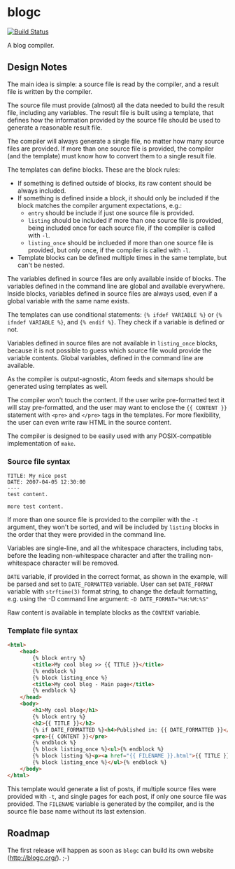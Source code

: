# blogc

[![Build Status](https://semaphoreci.com/api/v1/projects/bd67545c-8593-4a37-ba94-ef1187a6d58d/402577/badge.svg)](https://semaphoreci.com/rafaelmartins/blogc)

A blog compiler.


## Design Notes

The main idea is simple: a source file is read by the compiler, and a result file is written by the compiler.

The source file must provide (almost) all the data needed to build the result file, including any variables. The result file is built using a template, that defines how the information provided by the source file should be used to generate a reasonable result file.

The compiler will always generate a single file, no matter how many source files are provided. If more than one source file is provided, the compiler (and the template) must know how to convert them to a single result file.

The templates can define blocks. These are the block rules:

- If something is defined outside of blocks, its raw content should be always included.
- If something is defined inside a block, it should only be included if the block matches the compiler argument expectations, e.g.:
    - ``entry`` should be include if just one source file is provided.
    - ``listing`` should be included if more than one source file is provided, being included once for each source file, if the compiler is called with ``-l``.
    - ``listing_once`` should be inclueded if more than one source file is provided, but only once, if the compiler is called with ``-l``.
- Template blocks can be defined multiple times in the same template, but can't be nested.

The variables defined in source files are only available inside of blocks. The variables defined in the command line are global and available everywhere. Inside blocks, variables defined in source files are always used, even if a global variable with the same name exists.

The templates can use conditional statements: ``{% ifdef VARIABLE %}`` or ``{% ifndef VARIABLE %}``, and ``{% endif %}``. They check if a variable is defined or not.

Variables defined in source files are not available in ``listing_once`` blocks, because it is not possible to guess which source file would provide the variable contents. Global variables, defined in the command line are available.

As the compiler is output-agnostic, Atom feeds and sitemaps should be generated using templates as well.

The compiler won't touch the content. If the user write pre-formatted text it will stay pre-formatted, and the user may want to enclose the ``{{ CONTENT }}`` statement with ``<pre>`` and ``</pre>`` tags in the templates. For more flexibility, the user can even write raw HTML in the source content.

The compiler is designed to be easily used with any POSIX-compatible implementation of ``make``.


### Source file syntax

```
TITLE: My nice post
DATE: 2007-04-05 12:30:00
----
test content.

more test content.
```

If more than one source file is provided to the compiler with the ``-t`` argument, they won't be sorted, and will be included by ``listing`` blocks in the order that they were provided in the command line.

Variables are single-line, and all the whitespace characters, including tabs, before the leading non-whitespace character and after the trailing non-whitespace character will be removed.

``DATE`` variable, if provided in the correct format, as shown in the example, will be parsed and set to ``DATE_FORMATTED`` variable. User can set ``DATE_FORMAT`` variable with ``strftime(3)`` format string, to change the default formatting, e.g. using the -D command line argument: ``-D DATE_FORMAT="%H:%M:%S"``

Raw content is available in template blocks as the ``CONTENT`` variable.


### Template file syntax

```html
<html>
    <head>
        {% block entry %}
        <title>My cool blog >> {{ TITLE }}</title>
        {% endblock %}
        {% block listing_once %}
        <title>My cool blog - Main page</title>
        {% endblock %}
    </head>
    <body>
        <h1>My cool blog</h1>
        {% block entry %}
        <h2>{{ TITLE }}</h2>
        {% if DATE_FORMATTED %}<h4>Published in: {{ DATE_FORMATTED }}</h4>{% endif %}
        <pre>{{ CONTENT }}</pre>
        {% endblock %}
        {% block listing_once %}<ul>{% endblock %}
        {% block listing %}<p><a href="{{ FILENAME }}.html">{{ TITLE }}</a>{% if DATE_FORMATTED %} - {{ DATE_FORMATTED }}{% endif %}</p>{% endblock %}
        {% block listing_once %}</ul>{% endblock %}
    </body>
</html>
```

This template would generate a list of posts, if multiple source files were provided with ``-t``, and single pages for each post, if only one source file was provided. The ``FILENAME`` variable is generated by the compiler, and is the source file base name without its last extension.


## Roadmap

The first release will happen as soon as ``blogc`` can build its own website (http://blogc.org/). ;-)
